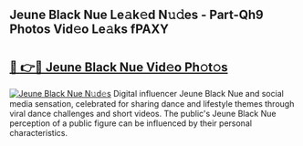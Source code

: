 ## Jeune Black Nue Le𝚊k𝚎d N𝚞𝚍es - Part-Qh9 Photos Vid𝚎o Le𝚊ks fPAXY

# <h2><a href="http://fb6whxu.evod.top/?m=Jeune+Black+Nue">🔗 👉🔴 Jeune Black Nue Vid𝚎o Ph𝚘t𝚘s</a></h2>

[![Jeune Black Nue N𝚞d𝚎s](https://i.imgur.com/8V9OHl7.gif)](http://fb6whxu.evod.top/?m=Jeune+Black+Nue)
Digital influencer Jeune Black Nue and social media sensation, celebrated for sharing dance and lifestyle themes through viral dance challenges and short videos. The public's Jeune Black Nue perception of a public figure can be influenced by their personal characteristics. 
